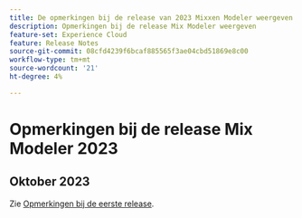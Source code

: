 ```yaml
---
title: De opmerkingen bij de release van 2023 Mixxen Modeler weergeven
description: Opmerkingen bij de release Mix Modeler weergeven
feature-set: Experience Cloud
feature: Release Notes
source-git-commit: 08cfd4239f6bcaf885565f3ae04cbd51869e8c00
workflow-type: tm+mt
source-wordcount: '21'
ht-degree: 4%

---
```


# Opmerkingen bij de release Mix Modeler 2023

## Oktober 2023

Zie [Opmerkingen bij de eerste release](latest.md).

